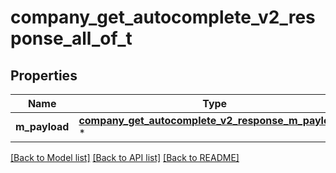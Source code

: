 # company_get_autocomplete_v2_response_all_of_t

## Properties
Name | Type | Description | Notes
------------ | ------------- | ------------- | -------------
**m_payload** | [**company_get_autocomplete_v2_response_m_payload_t**](company_get_autocomplete_v2_response_m_payload.md) \* |  | 

[[Back to Model list]](../README.md#documentation-for-models) [[Back to API list]](../README.md#documentation-for-api-endpoints) [[Back to README]](../README.md)


